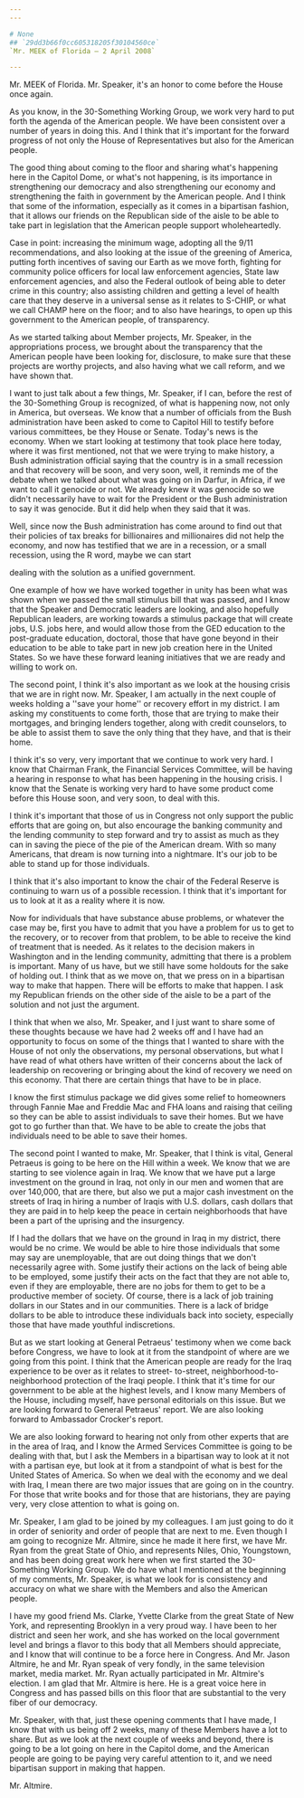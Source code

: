 ```yaml
---
---

# None
## `29dd3b66f0cc605318205f30104560ce`
`Mr. MEEK of Florida — 2 April 2008`

---
```



Mr. MEEK of Florida. Mr. Speaker, it's an honor to come before the 
House once again.

As you know, in the 30-Something Working Group, we work very hard to 
put forth the agenda of the American people. We have been consistent 
over a number of years in doing this. And I think that it's important 
for the forward progress of not only the House of Representatives but 
also for the American people.

The good thing about coming to the floor and sharing what's happening 
here in the Capitol Dome, or what's not happening, is its importance in 
strengthening our democracy and also strengthening our economy and 
strengthening the faith in government by the American people. And I 
think that some of the information, especially as it comes in a 
bipartisan fashion, that it allows our friends on the Republican side 
of the aisle to be able to take part in legislation that the American 
people support wholeheartedly.

Case in point: increasing the minimum wage, adopting all the 9/11 
recommendations, and also looking at the issue of the greening of 
America, putting forth incentives of saving our Earth as we move forth, 
fighting for community police officers for local law enforcement 
agencies, State law enforcement agencies, and also the Federal outlook 
of being able to deter crime in this country; also assisting children 
and getting a level of health care that they deserve in a universal 
sense as it relates to S-CHIP, or what we call CHAMP here on the floor; 
and to also have hearings, to open up this government to the American 
people, of transparency.

As we started talking about Member projects, Mr. Speaker, in the 
appropriations process, we brought about the transparency that the 
American people have been looking for, disclosure, to make sure that 
these projects are worthy projects, and also having what we call 
reform, and we have shown that.



I want to just talk about a few things, Mr. Speaker, if I can, before 
the rest of the 30-Something Group is recognized, of what is happening 
now, not only in America, but overseas. We know that a number of 
officials from the Bush administration have been asked to come to 
Capitol Hill to testify before various committees, be they House or 
Senate. Today's news is the economy. When we start looking at testimony 
that took place here today, where it was first mentioned, not that we 
were trying to make history, a Bush administration official saying that 
the country is in a small recession and that recovery will be soon, and 
very soon, well, it reminds me of the debate when we talked about what 
was going on in Darfur, in Africa, if we want to call it genocide or 
not. We already knew it was genocide so we didn't necessarily have to 
wait for the President or the Bush administration to say it was 
genocide. But it did help when they said that it was.

Well, since now the Bush administration has come around to find out 
that their policies of tax breaks for billionaires and millionaires did 
not help the economy, and now has testified that we are in a recession, 
or a small recession, using the R word, maybe we can start


dealing with the solution as a unified government.

One example of how we have worked together in unity has been what was 
shown when we passed the small stimulus bill that was passed, and I 
know that the Speaker and Democratic leaders are looking, and also 
hopefully Republican leaders, are working towards a stimulus package 
that will create jobs, U.S. jobs here, and would allow those from the 
GED education to the post-graduate education, doctoral, those that have 
gone beyond in their education to be able to take part in new job 
creation here in the United States. So we have these forward leaning 
initiatives that we are ready and willing to work on.

The second point, I think it's also important as we look at the 
housing crisis that we are in right now. Mr. Speaker, I am actually in 
the next couple of weeks holding a ''save your home'' or recovery 
effort in my district. I am asking my constituents to come forth, those 
that are trying to make their mortgages, and bringing lenders together, 
along with credit counselors, to be able to assist them to save the 
only thing that they have, and that is their home.

I think it's so very, very important that we continue to work very 
hard. I know that Chairman Frank, the Financial Services Committee, 
will be having a hearing in response to what has been happening in the 
housing crisis. I know that the Senate is working very hard to have 
some product come before this House soon, and very soon, to deal with 
this.

I think it's important that those of us in Congress not only support 
the public efforts that are going on, but also encourage the banking 
community and the lending community to step forward and try to assist 
as much as they can in saving the piece of the pie of the American 
dream. With so many Americans, that dream is now turning into a 
nightmare. It's our job to be able to stand up for those individuals.

I think that it's also important to know the chair of the Federal 
Reserve is continuing to warn us of a possible recession. I think that 
it's important for us to look at it as a reality where it is now.

Now for individuals that have substance abuse problems, or whatever 
the case may be, first you have to admit that you have a problem for us 
to get to the recovery, or to recover from that problem, to be able to 
receive the kind of treatment that is needed. As it relates to the 
decision makers in Washington and in the lending community, admitting 
that there is a problem is important. Many of us have, but we still 
have some holdouts for the sake of holding out. I think that as we move 
on, that we press on in a bipartisan way to make that happen. There 
will be efforts to make that happen. I ask my Republican friends on the 
other side of the aisle to be a part of the solution and not just the 
argument.

I think that when we also, Mr. Speaker, and I just want to share some 
of these thoughts because we have had 2 weeks off and I have had an 
opportunity to focus on some of the things that I wanted to share with 
the House of not only the observations, my personal observations, but 
what I have read of what others have written of their concerns about 
the lack of leadership on recovering or bringing about the kind of 
recovery we need on this economy. That there are certain things that 
have to be in place.

I know the first stimulus package we did gives some relief to 
homeowners through Fannie Mae and Freddie Mac and FHA loans and raising 
that ceiling so they can be able to assist individuals to save their 
homes. But we have got to go further than that. We have to be able to 
create the jobs that individuals need to be able to save their homes.

The second point I wanted to make, Mr. Speaker, that I think is 
vital, General Petraeus is going to be here on the Hill within a week. 
We know that we are starting to see violence again in Iraq. We know 
that we have put a large investment on the ground in Iraq, not only in 
our men and women that are over 140,000, that are there, but also we 
put a major cash investment on the streets of Iraq in hiring a number 
of Iraqis with U.S. dollars, cash dollars that they are paid in to help 
keep the peace in certain neighborhoods that have been a part of the 
uprising and the insurgency.

If I had the dollars that we have on the ground in Iraq in my 
district, there would be no crime. We would be able to hire those 
individuals that some may say are unemployable, that are out doing 
things that we don't necessarily agree with. Some justify their actions 
on the lack of being able to be employed, some justify their acts on 
the fact that they are not able to, even if they are employable, there 
are no jobs for them to get to be a productive member of society. Of 
course, there is a lack of job training dollars in our States and in 
our communities. There is a lack of bridge dollars to be able to 
introduce these individuals back into society, especially those that 
have made youthful indiscretions.

But as we start looking at General Petraeus' testimony when we come 
back before Congress, we have to look at it from the standpoint of 
where are we going from this point. I think that the American people 
are ready for the Iraq experience to be over as it relates to street-
to-street, neighborhood-to-neighborhood protection of the Iraqi people. 
I think that it's time for our government to be able at the highest 
levels, and I know many Members of the House, including myself, have 
personal editorials on this issue. But we are looking forward to 
General Petraeus' report. We are also looking forward to Ambassador 
Crocker's report.

We are also looking forward to hearing not only from other experts 
that are in the area of Iraq, and I know the Armed Services Committee 
is going to be dealing with that, but I ask the Members in a bipartisan 
way to look at it not with a partisan eye, but look at it from a 
standpoint of what is best for the United States of America. So when we 
deal with the economy and we deal with Iraq, I mean there are two major 
issues that are going on in the country. For those that write books and 
for those that are historians, they are paying very, very close 
attention to what is going on.

Mr. Speaker, I am glad to be joined by my colleagues. I am just going 
to do it in order of seniority and order of people that are next to me. 
Even though I am going to recognize Mr. Altmire, since he made it here 
first, we have Mr. Ryan from the great State of Ohio, and represents 
Niles, Ohio, Youngstown, and has been doing great work here when we 
first started the 30-Something Working Group. We do have what I 
mentioned at the beginning of my comments, Mr. Speaker, is what we look 
for is consistency and accuracy on what we share with the Members and 
also the American people.

I have my good friend Ms. Clarke, Yvette Clarke from the great State 
of New York, and representing Brooklyn in a very proud way. I have been 
to her district and seen her work, and she has worked on the local 
government level and brings a flavor to this body that all Members 
should appreciate, and I know that will continue to be a force here in 
Congress. And Mr. Jason Altmire, he and Mr. Ryan speak of very fondly, 
in the same television market, media market. Mr. Ryan actually 
participated in Mr. Altmire's election. I am glad that Mr. Altmire is 
here. He is a great voice here in Congress and has passed bills on this 
floor that are substantial to the very fiber of our democracy.

Mr. Speaker, with that, just these opening comments that I have made, 
I know that with us being off 2 weeks, many of these Members have a lot 
to share. But as we look at the next couple of weeks and beyond, there 
is going to be a lot going on here in the Capitol dome, and the 
American people are going to be paying very careful attention to it, 
and we need bipartisan support in making that happen.

Mr. Altmire.